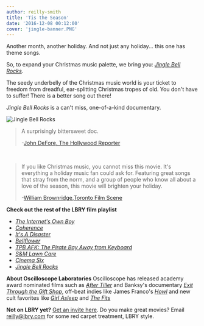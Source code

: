 ```yaml
---
author: reilly-smith
title: 'Tis the Season'
date: '2016-12-08 00:12:00'
cover: 'jingle-banner.PNG'
---
```


Another month, another holiday. And not just any holiday... this one has theme songs.

So, to expand your Christmas music palette, we bring you: [*Jingle Bell Rocks*](https://open.lbry.com/jinglebellrocks).

The seedy underbelly of the Christmas music world is your ticket to freedom from dreadful, ear-splitting Christmas tropes of old. You don't have to suffer! There is a better song out there!

*Jingle Bell Rocks* is a can't miss, one-of-a-kind documentary.

![Jingle Bell Rocks](/img/news/jingle-inline.jpg)

> A surprisingly bittersweet doc.
>
> -[John DeFore, The Hollywood Reporter](http://www.hollywoodreporter.com/review/jingle-bell-rocks-film-review-759859)

<br/>

> If you like Christmas music, you cannot miss this movie. It's everything a holiday music fan could ask for. Featuring great songs that stray from the norm, and a group of people who know all about a love of the season, this movie will brighten your holiday.
>
> -[William Brownridge,Toronto Film Scene](http://thetfs.ca/2013/12/05/review-jingle-bell-rocks)

**Check out the rest of the LBRY film playlist**
- [*The Internet's Own Boy*](https://open.lbry.com/theinternetsownboy)
- [*Coherence*](https://open.lbry.com/coherence)
- [*It's A Disaster*](https://open.lbry.com/itsadisaster)
- [*Bellflower*](https://open.lbry.com/bellfower)
- [*TPB AFK: The Pirate Bay Away from Keyboard*](https://open.lbry.com/tpbafk)
- [*S&M Lawn Care*](https://open.lbry.com/smlawncare)
- [*Cinema Six*](https://open.lbry.com/cinemasix)
- [*Jingle Bell Rocks*](https://open.lbry.com/jinglebellrocks)

**About Oscilloscope Laboratories**
Oscilloscope has released academy award nominated films such as [*After Tiller*](https://www.rottentomatoes.com/m/after_tiller_2013) and Banksy's documentary [*Exit Through the Gift Shop*](https://www.rottentomatoes.com/m/exit_through_the_gift_shop), off-beat indies like James Franco's [*Howl*](https://www.rottentomatoes.com/m/1211483-howl) and new cult favorites like [*Girl Asleep*](https://www.rottentomatoes.com/m/girl_asleep_2016) and [*The Fits*](https://www.rottentomatoes.com/m/the_fits_2016)

**Not on LBRY yet?** [Get an invite here](https://lbry.com/get). Do you make great movies? Email [reilly@lbry.com](mailto:reilly@lbry.com) for some red carpet treatment, LBRY style.
